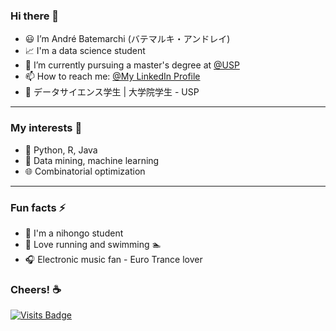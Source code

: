 ### Hi there 👋

- 😃 I’m André Batemarchi (バテマルキ・アンドレイ)
- 📈 I'm a data science student
- 📖 I’m currently pursuing a master's degree at [@USP](https://www5.usp.br)
- 📫 How to reach me: [@My LinkedIn Profile](https://www.linkedin.com/in/andré-batemarchi/)
- 🍱 データサイエンス学生 | 大学院学生 - USP

---

### My interests 💭
- 🐍 Python, R, Java
- 🧠 Data mining, machine learning
- 🌐 Combinatorial optimization

---

### Fun facts ⚡
- 🍜 I'm a nihongo student
- 🏃 Love running and swimming :swimmer: 
- 🎧 Electronic music fan - Euro Trance lover

### Cheers! ☕

[![Visits Badge](https://badges.pufler.dev/visits/puf17640/git-badges)](https://github.com/Andygrammer/Andygrammer)

<!--
**Andygrammer/Andygrammer** is a ✨ _special_ ✨ repository because its `README.md` (this file) appears on your GitHub profile.
